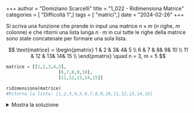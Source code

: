 +++
author = "Domiziano Scarcelli"
title = "1_022 - Ridimensiona Matrice"
categories = [ "Difficoltà 1",]
tags = [ "matrici",]
date = "2024-02-26"
+++

Si scriva una funzione che prende in input una matrice $n \times m$ ($n$ righe, $m$ colonne) e che ritorni una lista lunga $n \cdot m$ in cui tutte le righe della matrice sono state concatenate per formare una sola lista.

$$
\text{matrice} =
\begin{pmatrix}
1 & 2 & 3&  4&  5 \\
6 & 7 & 8&  9&  10 \\
11 & 12 & 13&  14&  15 \\
\end{pmatrix} \quad n = 3, m = 5
$$

```python
matrice = [[1,2,3,4,5],
					[6,7,8,9,10],
					[11,12,13,14,15]]

ridimensiona(matrice)
#Ritorna la lista: [1,2,3,4,5,6,7,8,9,10,11,12,13,14,15]
```

<details>
<summary>Mostra la soluzione</summary>

```python
def ridimensiona_matrice(matrice):
    result = []
    for riga in matrice:
        for elemento in riga:
            result.append(elemento)
    return result

#Soluzione più compatta
def ridimensiona_matrice_v2(matrice):
    return [elemento for riga in matrice for elemento in riga]
```

</details>

